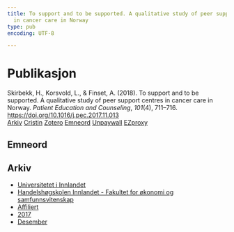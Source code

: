 ```yaml
---
title: To support and to be supported. A qualitative study of peer support centres
  in cancer care in Norway
type: pub
encoding: UTF-8

---
```

<h1>Publikasjon</h1>
<article id="csl-bib-container-4QDIK7QC" class="csl-bib-container">
  <div class="csl-bib-body"> <div class="csl-entry">Skirbekk, H., Korsvold, L., &#38; Finset, A. (2018). To support and to be supported. A qualitative study of peer support centres in cancer care in Norway. <i>Patient Education and Counseling</i>, <i>101</i>(4), 711–716. <a href="https://doi.org/10.1016/j.pec.2017.11.013">https://doi.org/10.1016/j.pec.2017.11.013</a></div> </div>
  <div class="csl-bib-buttons">
    <a href="#taxonomy-article-4QDIK7QC" alt="archive" class="csl-bib-button">Arkiv</a>
    <a href="https://app.cristin.no/results/show.jsf?id=1523483" alt="Cristin" class="csl-bib-button">Cristin</a>
    <a href="http://zotero.org/groups/5881554/items/4QDIK7QC" alt="Zotero" class="csl-bib-button">Zotero</a>
    <a href="#keywords-article-4QDIK7QC" alt="keywords" class="csl-bib-button">Emneord</a>
    <a href="https://brage.inn.no/inn-xmlui/bitstream/11250/2486579/4/Skirbekk%20et%20al.pdf" alt="Unpaywall" class="csl-bib-button">Unpaywall</a>
    <a href="https://brage.inn.no/inn-xmlui/bitstream/11250/2486579/4/Skirbekk%20et%20al.pdf" alt="EZproxy" class="csl-bib-button">EZproxy</a>
  </div>
  <div id="csl-bib-meta-container-4QDIK7QC"></div>
</article>
<div id="csl-bib-meta-4QDIK7QC" class="csl-bib-meta">
  <article id="keywords-article-4QDIK7QC" class="keywords-article">
    <h1>Emneord</h1>
    
  </article>
  <article id="taxonomy-article-4QDIK7QC" class="taxonomy-article">
    <h1>Arkiv</h1>
    <ul>
      <li>
        <a href="/nn/archive/?key=3DCRN523">Universitetet i Innlandet</a>
      </li>
      <li>
        <a href="/nn/archive/?key=DU8Q9LN9">Handelshøgskolen Innlandet - Fakultet for økonomi og samfunnsvitenskap</a>
      </li>
      <li>
        <a href="/nn/archive/?key=9ESJ3S3Z">Affiliert</a>
      </li>
      <li>
        <a href="/nn/archive/?key=XA55QGH5">2017</a>
      </li>
      <li>
        <a href="/nn/archive/?key=SCK7WITN">Desember</a>
      </li>
    </ul>
  </article>
</div>

